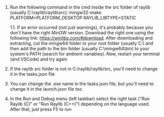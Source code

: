 1. Run the following command in the cmd inside the src folder of raylib (usually C:\raylib\raylib\src):
    mingw32-make PLATFORM=PLATFORM_DESKTOP RAYLIB_LIBTYPE=STATIC

    1.1. If an error occurred (not just warnings), it's probably because you don't have the right MinGW version. 
         Download the right one using the following link: https://winlibs.com/#download. After downloading and extracting,
         cut the mingw64 folder to your root folder (usually C:) and then add the path to the bin folder (usually C:\mingw64\bin)
         to your system's PATH (search for ambient variables). Now, restart your terminal (and VSCode) and try again

2. If the raylib src folder is not in C:/raylib/raylib/src, you'll need to change it in the tasks.json file

3. You can change the .exe name in the tasks.json file, but you'll need to change it in the launch.json file too

4. In the Run and Debug menu (left taskbar) select the right task ("Run Raylib (C)" or "Run Raylib (C++)") depending on
    the language used. After that, just press F5 to run